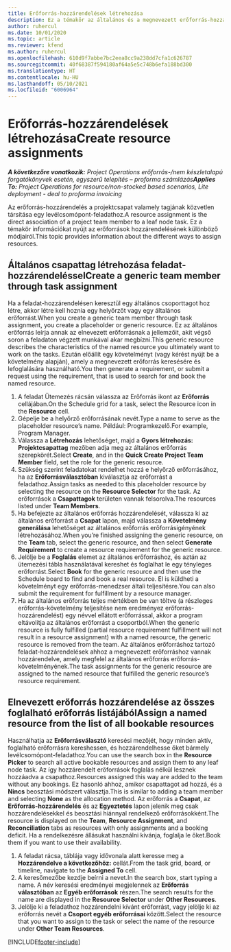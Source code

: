 ```yaml
---
title: Erőforrás-hozzárendelések létrehozása
description: Ez a témakör az általános és a megnevezett erőforrás-hozzárendelések létrehozásával kapcsolatban tartalmaz tájékoztatást.
author: ruhercul
ms.date: 10/01/2020
ms.topic: article
ms.reviewer: kfend
ms.author: ruhercul
ms.openlocfilehash: 610d9f7abbe7bc2eea8cc9a238dd7cfa1c626787
ms.sourcegitcommit: 40f68387f594180af64a5e5c748b6efa188bd300
ms.translationtype: HT
ms.contentlocale: hu-HU
ms.lasthandoff: 05/10/2021
ms.locfileid: "6006964"
---
```

# <a name="create-resource-assignments"></a><span data-ttu-id="fb08b-103">Erőforrás-hozzárendelések létrehozása</span><span class="sxs-lookup"><span data-stu-id="fb08b-103">Create resource assignments</span></span>

<span data-ttu-id="fb08b-104">_**A következőre vonatkozik:** Project Operations erőforrás-/nem készletalapú forgatókönyvek esetén, egyszerű telepítés – proforma számlázás_</span><span class="sxs-lookup"><span data-stu-id="fb08b-104">_**Applies To:** Project Operations for resource/non-stocked based scenarios, Lite deployment - deal to proforma invoicing_</span></span>


<span data-ttu-id="fb08b-105">Az erőforrás-hozzárendelés a projektcsapat valamely tagjának közvetlen társítása egy levélcsomópont-feladathoz.</span><span class="sxs-lookup"><span data-stu-id="fb08b-105">A resource assignment is the direct association of a project team member to a leaf node task.</span></span> <span data-ttu-id="fb08b-106">Ez a témakör információkat nyújt az erőforrások hozzárendelésének különböző módjairól.</span><span class="sxs-lookup"><span data-stu-id="fb08b-106">This topic provides information about the different ways to assign resources.</span></span>

## <a name="create-a-generic-team-member-through-task-assignment"></a><span data-ttu-id="fb08b-107">Általános csapattag létrehozása feladat-hozzárendeléssel</span><span class="sxs-lookup"><span data-stu-id="fb08b-107">Create a generic team member through task assignment</span></span>


<span data-ttu-id="fb08b-108">Ha a feladat-hozzárendelésen keresztül egy általános csoporttagot hoz létre, akkor létre kell hoznia egy helyőrzőt vagy egy általános erőforrást.</span><span class="sxs-lookup"><span data-stu-id="fb08b-108">When you create a generic team member through task assignment, you create a placeholder or generic resource.</span></span> <span data-ttu-id="fb08b-109">Ez az általános erőforrás leírja annak az elnevezett erőforrásnak a jellemzőit, akit végső soron a feladaton végzett munkával akar megbízni.</span><span class="sxs-lookup"><span data-stu-id="fb08b-109">This generic resource describes the characteristics of the named resource you ultimately want to work on the tasks.</span></span> <span data-ttu-id="fb08b-110">Ezután előállít egy követelményt (vagy kérést nyújt be a követelmény alapján), amely a megnevezett erőforrás keresésére és lefoglalására használható.</span><span class="sxs-lookup"><span data-stu-id="fb08b-110">You then generate a requirement, or submit a request using the requirement, that is used to search for and book the named resource.</span></span>

1. <span data-ttu-id="fb08b-111">A feladat Ütemezés rácsán válassza az Erőforrás ikont az **Erőforrás** cellájában.</span><span class="sxs-lookup"><span data-stu-id="fb08b-111">On the Schedule grid for a task, select the Resource icon in the **Resource** cell.</span></span>
2. <span data-ttu-id="fb08b-112">Gépelje be a helyőrző erőforrásának nevét.</span><span class="sxs-lookup"><span data-stu-id="fb08b-112">Type a name to serve as the placeholder resource’s name.</span></span> <span data-ttu-id="fb08b-113">Például: Programkezelő.</span><span class="sxs-lookup"><span data-stu-id="fb08b-113">For example, Program Manager.</span></span>
3. <span data-ttu-id="fb08b-114">Válassza a **Létrehozás** lehetőséget, majd a **Gyors létrehozás: Projektcsapattag** mezőben adja meg az általános erőforrás szerepkörét.</span><span class="sxs-lookup"><span data-stu-id="fb08b-114">Select **Create**, and in the **Quick Create Project Team Member** field, set the role for the generic resource.</span></span>
4. <span data-ttu-id="fb08b-115">Szükség szerint feladatokat rendelhet hozzá e helyőrző erőforrásához, ha az **Erőforrásválasztóban** kiválasztja az erőforrást a feladathoz.</span><span class="sxs-lookup"><span data-stu-id="fb08b-115">Assign tasks as needed to this placeholder resource by selecting the resource on the **Resource Selector** for the task.</span></span> <span data-ttu-id="fb08b-116">Az erőforrások a **Csapattagok** területen vannak felsorolva.</span><span class="sxs-lookup"><span data-stu-id="fb08b-116">The resources listed under **Team Members**.</span></span>
5. <span data-ttu-id="fb08b-117">Ha befejezte az általános erőforrás hozzárendelését, válassza ki az általános erőforrást a **Csapat** lapon, majd válassza a **Követelmény generálása** lehetőséget az általános erőforrás erőforrásigényének létrehozásához.</span><span class="sxs-lookup"><span data-stu-id="fb08b-117">When you’re finished assigning the generic resource, on the **Team** tab, select the generic resource, and then select **Generate Requirement** to create a resource requirement for the generic resource.</span></span>
6. <span data-ttu-id="fb08b-118">Jelölje be a **Foglalás** elemet az általános erőforráshoz, és aztán az ütemezési tábla használatával kereshet és foglalhat le egy tényleges erőforrást.</span><span class="sxs-lookup"><span data-stu-id="fb08b-118">Select **Book** for the generic resource and then use the Schedule board to find and book a real resource.</span></span> <span data-ttu-id="fb08b-119">El is küldheti a követelményt egy erőforrás-menedzser általi teljesítésre.</span><span class="sxs-lookup"><span data-stu-id="fb08b-119">You can also submit the requirement for fulfillment by a resource manager.</span></span>
7. <span data-ttu-id="fb08b-120">Ha az általános erőforrás teljes mértékben be van töltve (a részleges erőforrás-követelmény teljesítése nem eredményez erőforrás-hozzárendelést) egy névvel ellátott erőforrással, akkor a program eltávolítja az általános erőforrást a csoportból.</span><span class="sxs-lookup"><span data-stu-id="fb08b-120">When the generic resource is fully fulfilled (partial resource requirement fulfillment will not result in a resource assignment) with a named resource, the generic resource is removed from the team.</span></span> <span data-ttu-id="fb08b-121">Az általános erőforráshoz tartozó feladat-hozzárendelések ahhoz a megnevezett erőforráshoz vannak hozzárendelve, amely megfelel az általános erőforrás erőforrás-követelményének.</span><span class="sxs-lookup"><span data-stu-id="fb08b-121">The task assignments for the generic resource are assigned to the named resource that fulfilled the generic resource’s resource requirement.</span></span>

## <a name="assign-a-named-resource-from-the-list-of-all-bookable-resources"></a><span data-ttu-id="fb08b-122">Elnevezett erőforrás hozzárendelése az összes foglalható erőforrás listájából</span><span class="sxs-lookup"><span data-stu-id="fb08b-122">Assign a named resource from the list of all bookable resources</span></span>

<span data-ttu-id="fb08b-123">Használhatja az **Erőforrásválasztó** keresési mezőjét, hogy minden aktív, foglalható erőforrásra kereshessen, és hozzárendelhesse őket bármely levélcsomópont-feladathoz.</span><span class="sxs-lookup"><span data-stu-id="fb08b-123">You can use the search box in the **Resource Picker** to search all active bookable resources and assign them to any leaf node task.</span></span> <span data-ttu-id="fb08b-124">Az így hozzárendelt erőforrások foglalás nélkül lesznek hozzáadva a csapathoz.</span><span class="sxs-lookup"><span data-stu-id="fb08b-124">Resources assigned this way are added to the team without any bookings.</span></span> <span data-ttu-id="fb08b-125">Ez hasonló ahhoz, amikor csapattagot ad hozzá, és a **Nincs** beosztási módszert választja.</span><span class="sxs-lookup"><span data-stu-id="fb08b-125">This is similar to adding a team member and selecting **None** as the allocation method.</span></span> <span data-ttu-id="fb08b-126">Az erőforrás a **Csapat**, az **Erőforrás-hozzárendelés** és az **Egyeztetés** lapon jelenik meg csak hozzárendelésekkel és beosztási hiánnyal rendelkező erőforrásokként.</span><span class="sxs-lookup"><span data-stu-id="fb08b-126">The resource is displayed on the **Team**, **Resource Assignment**, and **Reconciliation** tabs as resources with only assignments and a booking deficit.</span></span> <span data-ttu-id="fb08b-127">Ha a rendelkezésre állásukat használni kívánja, foglalja le őket.</span><span class="sxs-lookup"><span data-stu-id="fb08b-127">Book them if you want to use their availability.</span></span>

1. <span data-ttu-id="fb08b-128">A feladat rácsa, táblája vagy idővonala alatt keresse meg a **Hozzárendelve a következőhöz:** cellát.</span><span class="sxs-lookup"><span data-stu-id="fb08b-128">From the task grid, board, or timeline, navigate to the **Assigned To** cell.</span></span>
2. <span data-ttu-id="fb08b-129">A keresőmezőbe kezdje beírni a nevet.</span><span class="sxs-lookup"><span data-stu-id="fb08b-129">In the search box, start typing a name.</span></span> <span data-ttu-id="fb08b-130">A név keresési eredményei megjelennek az **Erőforrás választóban** az **Egyéb erőforrások** részen.</span><span class="sxs-lookup"><span data-stu-id="fb08b-130">The search results for the name are displayed in the **Resource Selector** under **Other Resources**.</span></span>
3. <span data-ttu-id="fb08b-131">Jelölje ki a feladathoz hozzárendelni kívánt erőforrást, vagy jelölje ki az erőforrás nevét a **Csoport egyéb erőforrásai** között.</span><span class="sxs-lookup"><span data-stu-id="fb08b-131">Select the resource that you want to assign to the task or select the name of the resource under **Other Team Resources**.</span></span>


[!INCLUDE[footer-include](../includes/footer-banner.md)]